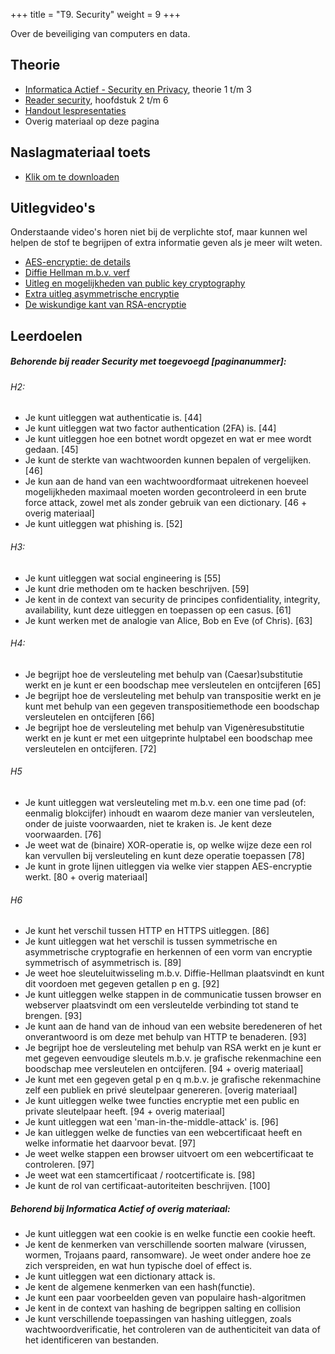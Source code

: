 +++
title = "T9. Security"
weight = 9
+++

Over de beveiliging van computers en data.
<!--more-->

## Theorie
- [Informatica Actief - Security en Privacy](https://moodle.informatica-actief.nl/course/view.php?id=909), theorie 1 t/m 3
- [Reader security](../Module-SECURITY-H1-H6.pdf), hoofdstuk 2 t/m 6
- [Handout lespresentaties](../handout-security-2223.pdf)
- Overig materiaal op deze pagina

## Naslagmateriaal toets
- [Klik om te downloaden](../referentieblad_security.pdf)

## Uitlegvideo's
Onderstaande video's horen niet bij de verplichte stof, maar kunnen wel helpen de stof te begrijpen of extra informatie geven als je meer wilt weten.
- [AES-encryptie: de details](https://www.youtube.com/watch?v=O4xNJsjtN6E)
- [Diffie Hellman m.b.v. verf](https://www.youtube.com/watch?v=YEBfamv-_do)
- [Uitleg en mogelijkheden van public key cryptography](https://www.youtube.com/watch?v=GSIDS_lvRv4)
- [Extra uitleg asymmetrische encryptie](https://www.youtube.com/watch?v=AQDCe585Lnc)
- [De wiskundige kant van RSA-encryptie](https://www.youtube.com/watch?v=wXB-V_Keiu8)


## Leerdoelen

##### Behorende bij reader Security met toegevoegd [paginanummer]:

###### H2:
-  Je kunt uitleggen wat authenticatie is. [44]
-  Je kunt uitleggen wat two factor authentication (2FA) is. [44]
-  Je kunt uitleggen hoe een botnet wordt opgezet en wat er mee wordt gedaan. [45]
-  Je kunt de sterkte van wachtwoorden kunnen bepalen of vergelijken. [46]
-  Je kun aan de hand van een wachtwoordformaat uitrekenen hoeveel mogelijkheden maximaal moeten worden gecontroleerd in een brute force attack, zowel met als zonder gebruik van een dictionary. [46 + overig materiaal]
-  Je kunt uitleggen wat phishing is. [52]

###### H3:
-  Je kunt uitleggen wat social engineering is [55]
-  Je kunt drie methoden om te hacken beschrijven. [59]
-  Je kent in de context van security de principes confidentiality, integrity, availability, kunt deze uitleggen en toepassen op een casus. [61]
-  Je kunt werken met de analogie van Alice, Bob en Eve (of Chris). [63]

###### H4:
-  Je begrijpt hoe de versleuteling met behulp van (Caesar)substitutie werkt en je kunt er een boodschap mee versleutelen en ontcijferen [65]
-  Je begrijpt hoe de versleuteling met behulp van transpositie werkt en je kunt met behulp van een gegeven transpositiemethode een boodschap versleutelen en ontcijferen [66]
-  Je begrijpt hoe de versleuteling met behulp van Vigenèresubstitutie werkt en je kunt er met een uitgeprinte hulptabel een boodschap mee versleutelen en ontcijferen. [72]

###### H5
-  Je kunt uitleggen wat versleuteling met m.b.v. een one time pad (of: eenmalig blokcijfer) inhoudt en waarom deze manier van versleutelen, onder de juiste voorwaarden, niet te kraken is. Je kent deze voorwaarden. [76]
-  Je weet wat de (binaire) XOR-operatie is, op welke wijze deze een rol kan vervullen bij versleuteling en kunt deze operatie toepassen [78]
-  Je kunt in grote lijnen uitleggen via welke vier stappen AES-encryptie werkt. [80 + overig materiaal]

###### H6
-  Je kunt het verschil tussen HTTP en HTTPS uitleggen. [86]
-  Je kunt uitleggen wat het verschil is tussen symmetrische en asymmetrische cryptografie en herkennen of een vorm van encryptie symmetrisch of asymmetrisch is. [89]
-  Je weet hoe sleuteluitwisseling m.b.v. Diffie-Hellman plaatsvindt en kunt dit voordoen met gegeven getallen p en g. [92]
-  Je kunt uitleggen welke stappen in de communicatie tussen browser en webserver plaatsvindt om een versleutelde verbinding tot stand te brengen. [93]
- Je kunt aan de hand van de inhoud van een website beredeneren of het onverantwoord is om deze met behulp van HTTP te benaderen. [93]
- Je begrijpt hoe de versleuteling met behulp van RSA werkt en je kunt er met gegeven eenvoudige sleutels m.b.v. je grafische rekenmachine een boodschap mee versleutelen en ontcijferen. [94 + overig materiaal]
- Je kunt met een gegeven getal p en q m.b.v. je grafische rekenmachine zelf een publiek en privé sleutelpaar genereren. [overig materiaal]
-  Je kunt uitleggen welke twee functies encryptie met een public en private sleutelpaar heeft. [94 + overig materiaal]
- Je kunt uitleggen wat een 'man-in-the-middle-attack' is. [96]
- Je kan uitleggen welke de functies van een webcertificaat heeft en welke informatie het daarvoor bevat. [97]
- Je weet welke stappen een browser uitvoert om een webcertificaat te controleren. [97]
- Je weet wat een stamcertificaat / rootcertificate is. [98]
- Je kunt de rol van certificaat-autoriteiten beschrijven. [100]


##### Behorend bij Informatica Actief of overig materiaal:

- Je kunt uitleggen wat een cookie is en welke functie een cookie heeft.
- Je kent de kenmerken van verschillende soorten malware (virussen, wormen, Trojaans paard, ransomware). Je weet onder andere hoe ze zich verspreiden, en wat hun typische doel of effect is.
- Je kunt uitleggen wat een dictionary attack is.
- Je kent de algemene kenmerken van een hash(functie).
- Je kunt een paar voorbeelden geven van populaire hash-algoritmen
- Je kent in de context van hashing de begrippen salting en collision 
- Je kunt verschillende toepassingen van hashing uitleggen, zoals wachtwoordverificatie, het controleren van de authenticiteit van data of het identificeren van bestanden.

